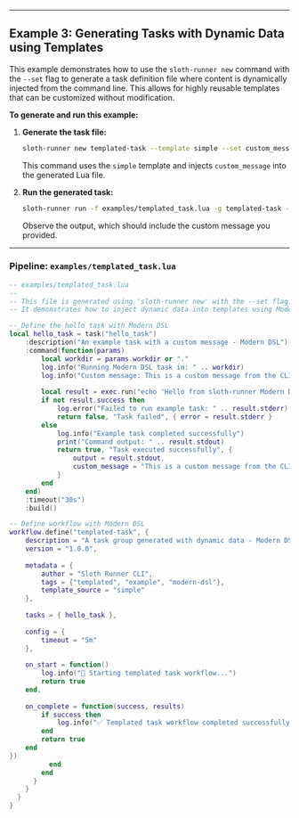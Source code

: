 
---

## Example 3: Generating Tasks with Dynamic Data using Templates

This example demonstrates how to use the `sloth-runner new` command with the `--set` flag to generate a task definition file where content is dynamically injected from the command line. This allows for highly reusable templates that can be customized without modification.

**To generate and run this example:**

1.  **Generate the task file:**
    ```bash
    sloth-runner new templated-task --template simple --set custom_message="This is a custom message from the CLI!" -o examples/templated_task.lua
    ```
    This command uses the `simple` template and injects `custom_message` into the generated Lua file.

2.  **Run the generated task:**
    ```bash
    sloth-runner run -f examples/templated_task.lua -g templated-task -t hello_task
    ```
    Observe the output, which should include the custom message you provided.

---

### **Pipeline: `examples/templated_task.lua`**

```lua
-- examples/templated_task.lua
--
-- This file is generated using 'sloth-runner new' with the --set flag.
-- It demonstrates how to inject dynamic data into templates using Modern DSL.

-- Define the hello task with Modern DSL
local hello_task = task("hello_task")
    :description("An example task with a custom message - Modern DSL")
    :command(function(params)
        local workdir = params.workdir or "."
        log.info("Running Modern DSL task in: " .. workdir)
        log.info("Custom message: This is a custom message from the CLI!")
        
        local result = exec.run("echo 'Hello from sloth-runner Modern DSL!'")
        if not result.success then
            log.error("Failed to run example task: " .. result.stderr)
            return false, "Task failed", { error = result.stderr }
        else
            log.info("Example task completed successfully")
            print("Command output: " .. result.stdout)
            return true, "Task executed successfully", { 
                output = result.stdout,
                custom_message = "This is a custom message from the CLI!"
            }
        end
    end)
    :timeout("30s")
    :build()

-- Define workflow with Modern DSL
workflow.define("templated-task", {
    description = "A task group generated with dynamic data - Modern DSL",
    version = "1.0.0",
    
    metadata = {
        author = "Sloth Runner CLI",
        tags = {"templated", "example", "modern-dsl"},
        template_source = "simple"
    },
    
    tasks = { hello_task },
    
    config = {
        timeout = "5m"
    },
    
    on_start = function()
        log.info("🚀 Starting templated task workflow...")
        return true
    end,
    
    on_complete = function(success, results)
        if success then
            log.info("✅ Templated task workflow completed successfully!")
        end
        return true
    end
})
          end
        end
      }
    }
  }
}
```
